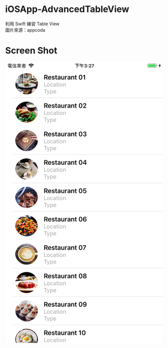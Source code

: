 # iOSApp-AdvancedTableView
利用 Swift 練習 Table View  
圖片來源：appcoda
# Screen Shot
![image](https://github.com/Samuelchi861008/iOSApp-AdvancedTableView/blob/master/Screen%20Shot.png)
